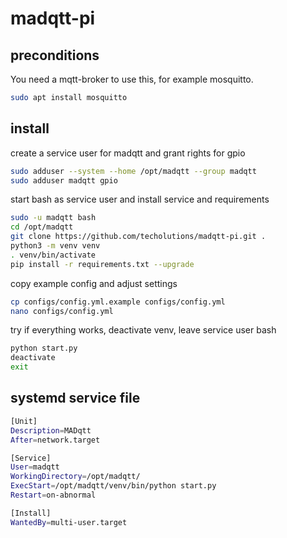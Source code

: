 # madqtt-pi #

## preconditions ##

You need a mqtt-broker to use this, for example mosquitto.
```bash
sudo apt install mosquitto
```

## install ##

create a service user for madqtt and grant rights for gpio
```bash
sudo adduser --system --home /opt/madqtt --group madqtt
sudo adduser madqtt gpio
```

start bash as service user and install service and requirements
```bash
sudo -u madqtt bash
cd /opt/madqtt
git clone https://github.com/techolutions/madqtt-pi.git .
python3 -m venv venv
. venv/bin/activate
pip install -r requirements.txt --upgrade
```

copy example config and adjust settings
```bash
cp configs/config.yml.example configs/config.yml
nano configs/config.yml
```

try if everything works, deactivate venv, leave service user bash
```bash
python start.py
deactivate
exit
```

## systemd service file ##
```bash
[Unit]
Description=MADqtt
After=network.target

[Service]
User=madqtt
WorkingDirectory=/opt/madqtt/
ExecStart=/opt/madqtt/venv/bin/python start.py
Restart=on-abnormal

[Install]
WantedBy=multi-user.target

```
